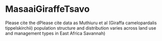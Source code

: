 # MasaaiGiraffeTsavo
Please cite the dPlease cite data as Muthiuru et al (Giraffa camelopardalis tippelskirchii) population structure and distribution varies across land use and management types in East Africa Savannah)
